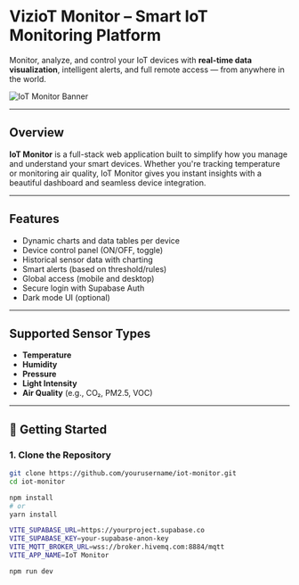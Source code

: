 # VizioT Monitor – Smart IoT Monitoring Platform

Monitor, analyze, and control your IoT devices with **real-time data visualization**, intelligent alerts, and full remote access — from anywhere in the world.

![IoT Monitor Banner](./public/banner.png) <!-- Ganti dengan path banner atau hapus jika tidak ada -->

---

##  Overview

**IoT Monitor** is a full-stack web application built to simplify how you manage and understand your smart devices. Whether you're tracking temperature or monitoring air quality, IoT Monitor gives you instant insights with a beautiful dashboard and seamless device integration.

---

##  Features
  
-  Dynamic charts and data tables per device  
-  Device control panel (ON/OFF, toggle)  
-  Historical sensor data with charting  
-  Smart alerts (based on threshold/rules)  
-  Global access (mobile and desktop)  
-  Secure login with Supabase Auth  
-  Dark mode UI (optional)  

---

##  Supported Sensor Types

-  **Temperature**
-  **Humidity**
-  **Pressure**
-  **Light Intensity**
-  **Air Quality** (e.g., CO₂, PM2.5, VOC)

---

## 🔧 Getting Started

### 1. Clone the Repository

```bash
git clone https://github.com/yourusername/iot-monitor.git
cd iot-monitor

npm install
# or
yarn install

VITE_SUPABASE_URL=https://yourproject.supabase.co
VITE_SUPABASE_KEY=your-supabase-anon-key
VITE_MQTT_BROKER_URL=wss://broker.hivemq.com:8884/mqtt
VITE_APP_NAME=IoT Monitor

npm run dev

